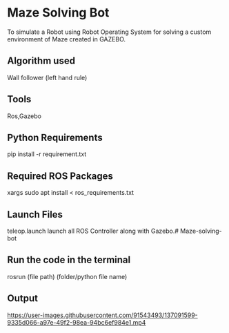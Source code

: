 # Maze Solving Bot

To simulate a Robot using Robot Operating System for solving a custom environment of Maze created in GAZEBO.

## Algorithm used

Wall follower (left hand rule)

## Tools

Ros,Gazebo

## Python Requirements

pip install -r requirement.txt

## Required ROS Packages

xargs sudo apt install < ros_requirements.txt

## Launch Files

teleop.launch launch all ROS Controller along with Gazebo.# Maze-solving-bot

## Run the code in the terminal

rosrun (file path) (folder/python file name)

## Output



https://user-images.githubusercontent.com/91543493/137091599-9335d066-a97e-49f2-98ea-94bc6ef984e1.mp4

